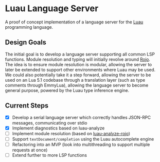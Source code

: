 # Luau Language Server

A proof of concept implementation of a language server for the [Luau](https://github.com/Roblox/luau) programming language.

## Design Goals

The initial goal is to develop a language server supporting all common LSP functions.
Module resolution and typing will initially revolve around [Rojo](https://github.com/JohnnyMorganz/luau-analyze-rojo).
The idea is to ensure module resolution is modular, allowing the server to later be extended to support other environments where Luau may be used.
We could also potentially take it a step forward, allowing the server to be used on an Lua 5.1 codebase through a translation layer (such as type comments through EmmyLua), allowing the language server to become general purpose, powered by the Luau type inference engine.

## Current Steps

- [x] Develop a serial language server which correctly handles JSON-RPC messages, communicating over stdio
- [x] Implement diagnostics based on luau-analyze
- [ ] Implement module resolution (based on [luau-analyze-rojo](https://github.com/JohnnyMorganz/luau-analyze-rojo))
- [ ] Support `textDocument/completion` using the Luau autocomplete engine
- [ ] Refactoring into an MVP (look into multithreading to support multiple requests at once)
- [ ] Extend further to more LSP functions
